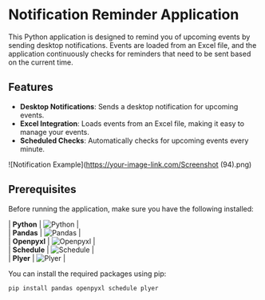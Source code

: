 # Notification Reminder Application

This Python application is designed to remind you of upcoming events by sending desktop notifications. Events are loaded from an Excel file, and the application continuously checks for reminders that need to be sent based on the current time.

## Features

- **Desktop Notifications**: Sends a desktop notification for upcoming events.
- **Excel Integration**: Loads events from an Excel file, making it easy to manage your events.
- **Scheduled Checks**: Automatically checks for upcoming events every minute.

![Notification Example](https://your-image-link.com/Screenshot (94).png)

## Prerequisites

Before running the application, make sure you have the following installed:

| **Python**    | ![Python](https://img.shields.io/badge/Python-306998?style=for-the-badge&logo=python&logoColor=white&color=306998) |<br>
| **Pandas**    | ![Pandas](https://img.shields.io/badge/Pandas-150458?style=for-the-badge&logo=pandas&logoColor=white&color=150458) |<br>
| **Openpyxl**  | ![Openpyxl](https://img.shields.io/badge/Openpyxl-215732?style=for-the-badge&color=215732) |<br>
| **Schedule**  | ![Schedule](https://img.shields.io/badge/Schedule-0A9396?style=for-the-badge&color=0A9396) |<br>
| **Plyer**     | ![Plyer](https://img.shields.io/badge/Plyer-FF6F61?style=for-the-badge&color=FF6F61) |

You can install the required packages using pip:

```bash
pip install pandas openpyxl schedule plyer
